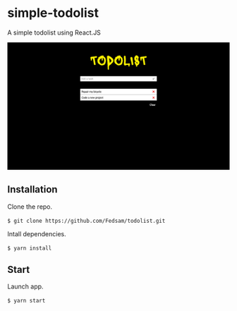 # simple-todolist

A simple todolist using React.JS

![screenshot](screenshot.png)

## Installation

Clone the repo.

`$ git clone https://github.com/Fedsam/todolist.git`

Intall dependencies.

`$ yarn install`

## Start

Launch app.

`$ yarn start`
